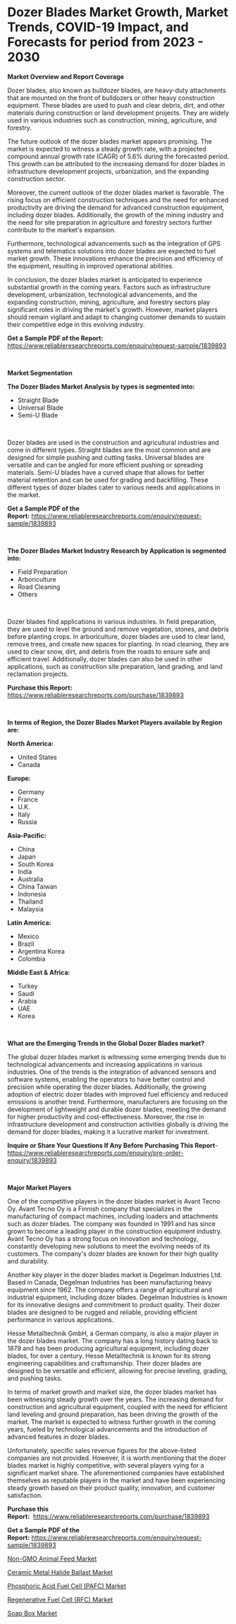 <p><h1>Dozer Blades Market Growth, Market Trends, COVID-19 Impact, and Forecasts for period from 2023 - 2030</h1></p><p><strong>Market Overview and Report Coverage</strong></p>
<p><p>Dozer blades, also known as bulldozer blades, are heavy-duty attachments that are mounted on the front of bulldozers or other heavy construction equipment. These blades are used to push and clear debris, dirt, and other materials during construction or land development projects. They are widely used in various industries such as construction, mining, agriculture, and forestry.</p><p>The future outlook of the dozer blades market appears promising. The market is expected to witness a steady growth rate, with a projected compound annual growth rate (CAGR) of 5.6% during the forecasted period. This growth can be attributed to the increasing demand for dozer blades in infrastructure development projects, urbanization, and the expanding construction sector.</p><p>Moreover, the current outlook of the dozer blades market is favorable. The rising focus on efficient construction techniques and the need for enhanced productivity are driving the demand for advanced construction equipment, including dozer blades. Additionally, the growth of the mining industry and the need for site preparation in agriculture and forestry sectors further contribute to the market's expansion.</p><p>Furthermore, technological advancements such as the integration of GPS systems and telematics solutions into dozer blades are expected to fuel market growth. These innovations enhance the precision and efficiency of the equipment, resulting in improved operational abilities.</p><p>In conclusion, the dozer blades market is anticipated to experience substantial growth in the coming years. Factors such as infrastructure development, urbanization, technological advancements, and the expanding construction, mining, agriculture, and forestry sectors play significant roles in driving the market's growth. However, market players should remain vigilant and adapt to changing customer demands to sustain their competitive edge in this evolving industry.</p></p>
<p><strong>Get a Sample PDF of the Report:</strong> <a href="https://www.reliableresearchreports.com/enquiry/request-sample/1839893">https://www.reliableresearchreports.com/enquiry/request-sample/1839893</a></p>
<p>&nbsp;</p>
<p><strong>Market Segmentation</strong></p>
<p><strong>The Dozer Blades Market Analysis by types is segmented into:</strong></p>
<p><ul><li>Straight Blade</li><li>Universal Blade</li><li>Semi-U Blade</li></ul></p>
<p>&nbsp;</p>
<p><p>Dozer blades are used in the construction and agricultural industries and come in different types. Straight blades are the most common and are designed for simple pushing and cutting tasks. Universal blades are versatile and can be angled for more efficient pushing or spreading materials. Semi-U blades have a curved shape that allows for better material retention and can be used for grading and backfilling. These different types of dozer blades cater to various needs and applications in the market.</p></p>
<p><strong>Get a Sample PDF of the Report:</strong>&nbsp;<a href="https://www.reliableresearchreports.com/enquiry/request-sample/1839893">https://www.reliableresearchreports.com/enquiry/request-sample/1839893</a></p>
<p>&nbsp;</p>
<p><strong>The Dozer Blades Market Industry Research by Application is segmented into:</strong></p>
<p><ul><li>Field Preparation</li><li>Arboriculture</li><li>Road Cleaning</li><li>Others</li></ul></p>
<p>&nbsp;</p>
<p><p>Dozer blades find applications in various industries. In field preparation, they are used to level the ground and remove vegetation, stones, and debris before planting crops. In arboriculture, dozer blades are used to clear land, remove trees, and create new spaces for planting. In road cleaning, they are used to clear snow, dirt, and debris from the roads to ensure safe and efficient travel. Additionally, dozer blades can also be used in other applications, such as construction site preparation, land grading, and land reclamation projects.</p></p>
<p><strong>Purchase this Report:</strong>&nbsp; <a href="https://www.reliableresearchreports.com/purchase/1839893">https://www.reliableresearchreports.com/purchase/1839893</a></p>
<p>&nbsp;</p>
<p><strong>In terms of Region, the Dozer Blades Market Players available by Region are:</strong></p>
<p>
    <p> <strong> North America: </strong>
        <ul>
            <li>United States</li>
            <li>Canada</li>
        </ul>
        </p> 
    <p> <strong> Europe: </strong>
        <ul>
            <li>Germany</li>
            <li>France</li>
            <li>U.K.</li>
            <li>Italy</li>
            <li>Russia</li>
        </ul>
        </p> 
    <p> <strong> Asia-Pacific: </strong>
        <ul>
            <li>China</li>
            <li>Japan</li>
            <li>South Korea</li>
            <li>India</li>
            <li>Australia</li>
            <li>China Taiwan</li>
            <li>Indonesia</li>
            <li>Thailand</li>
            <li>Malaysia</li>
        </ul>
        </p> 
    <p> <strong> Latin America: </strong>
        <ul>
            <li>Mexico</li>
            <li>Brazil</li>
            <li>Argentina Korea</li>
            <li>Colombia</li>
        </ul>
        </p> 
    <p> <strong> Middle East & Africa: </strong>
        <ul>
            <li>Turkey</li>
            <li>Saudi</li>
            <li>Arabia</li>
            <li>UAE</li>
            <li>Korea</li>
        </ul>
    </p>
    </p>
<p>&nbsp;</p>
<p><strong>What are the Emerging Trends in the Global Dozer Blades market?</strong></p>
<p><p>The global dozer blades market is witnessing some emerging trends due to technological advancements and increasing applications in various industries. One of the trends is the integration of advanced sensors and software systems, enabling the operators to have better control and precision while operating the dozer blades. Additionally, the growing adoption of electric dozer blades with improved fuel efficiency and reduced emissions is another trend. Furthermore, manufacturers are focusing on the development of lightweight and durable dozer blades, meeting the demand for higher productivity and cost-effectiveness. Moreover, the rise in infrastructure development and construction activities globally is driving the demand for dozer blades, making it a lucrative market for investment.</p></p>
<p><strong>Inquire or Share Your Questions If Any Before Purchasing This Report</strong>- <a href="https://www.reliableresearchreports.com/enquiry/pre-order-enquiry/1839893">https://www.reliableresearchreports.com/enquiry/pre-order-enquiry/1839893</a></p>
<p>&nbsp;</p>
<p><strong>Major Market Players</strong></p>
<p><p>One of the competitive players in the dozer blades market is Avant Tecno Oy. Avant Tecno Oy is a Finnish company that specializes in the manufacturing of compact machines, including loaders and attachments such as dozer blades. The company was founded in 1991 and has since grown to become a leading player in the construction equipment industry. Avant Tecno Oy has a strong focus on innovation and technology, constantly developing new solutions to meet the evolving needs of its customers. The company's dozer blades are known for their high quality and durability.</p><p>Another key player in the dozer blades market is Degelman Industries Ltd. Based in Canada, Degelman Industries has been manufacturing heavy equipment since 1962. The company offers a range of agricultural and industrial equipment, including dozer blades. Degelman Industries is known for its innovative designs and commitment to product quality. Their dozer blades are designed to be rugged and reliable, providing efficient performance in various applications.</p><p>Hesse Metalltechnik GmbH, a German company, is also a major player in the dozer blades market. The company has a long history dating back to 1879 and has been producing agricultural equipment, including dozer blades, for over a century. Hesse Metalltechnik is known for its strong engineering capabilities and craftsmanship. Their dozer blades are designed to be versatile and efficient, allowing for precise leveling, grading, and pushing tasks.</p><p>In terms of market growth and market size, the dozer blades market has been witnessing steady growth over the years. The increasing demand for construction and agricultural equipment, coupled with the need for efficient land leveling and ground preparation, has been driving the growth of the market. The market is expected to witness further growth in the coming years, fueled by technological advancements and the introduction of advanced features in dozer blades.</p><p>Unfortunately, specific sales revenue figures for the above-listed companies are not provided. However, it is worth mentioning that the dozer blades market is highly competitive, with several players vying for a significant market share. The aforementioned companies have established themselves as reputable players in the market and have been experiencing steady growth based on their product quality, innovation, and customer satisfaction.</p></p>
<p><strong>Purchase this Report:</strong>&nbsp;&nbsp;<a href="https://www.reliableresearchreports.com/purchase/1839893">https://www.reliableresearchreports.com/purchase/1839893</a></p>
<p></p>
<p><strong>Get a Sample PDF of the Report:</strong>&nbsp;<a href="https://www.reliableresearchreports.com/enquiry/request-sample/1839893">https://www.reliableresearchreports.com/enquiry/request-sample/1839893</a></p>
<p><p><a href="https://github.com/gshchiplitsov/Market-Research-Report-List-1/blob/main/non-gmo-animal-feed-market.md">Non-GMO Animal Feed Market</a></p><p><a href="https://github.com/rahu1503/Market-Research-Report-List-1/blob/main/ceramic-metal-halide-ballast-market.md">Ceramic Metal Halide Ballast Market</a></p><p><a href="https://www.linkedin.com/pulse/phosphoric-acid-fuel-cell-pafc-market-size-share-global-u4jff/">Phosphoric Acid Fuel Cell (PAFC) Market</a></p><p><a href="https://www.linkedin.com/pulse/regenerative-fuel-cell-rfc-market-size-growth-forecast-fmg2f/">Regenerative Fuel Cell (RFC) Market</a></p><p><a href="https://medium.com/@viksingh034/soap-box-market-size-and-market-trends-complete-industry-overview-2023-to-2030-9a85d6fab6f1">Soap Box Market</a></p></p>